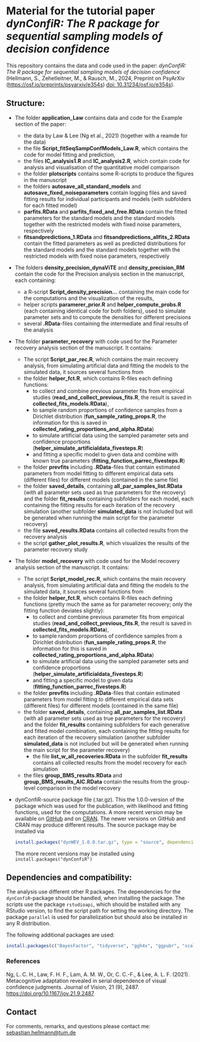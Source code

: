 
# Material for the tutorial paper *dynConfiR: The R package for sequential sampling models of decision confidence*

This repository contains the data and code used in the paper: *dynConfiR: The R package for sequential sampling models of decision confidence* (Hellmann, S., Zehetleitner, M., & Rausch, M., 2024, Preprint on PsyArXiv (<https://osf.io/preprints/psyarxiv/e354s>) [doi: 10.31234/osf.io/e354s](https://doi.org/10.31234/osf.io/e354s)).

## Structure:

-   The folder **application_Law** contains data and code for the Example section of the paper:

    -   the data by Law & Lee (Ng et al., 2021) (together with a reamde for the data)
    -   the file **Script_fitSeqSampConfModels_Law.R**, which contains the code for model fitting and prediction,
    -   the files **IC_analysis1.R** and **IC_analysis2.R**, which contain code for analysis and visualisation of the quantitative model comparison
    -   the folder **plotscripts** contains some R-scripts to produce the figures in the manuscript
    -   the folders **autosave_all_standard_models** and **autosave_fixed_noiseparameters** contain logging files and saved fitting results for individual participants and models (with subfolders for each fitted model)
    -   **parfits.RData** and **parfits_fixed_and_free.RData** contain the fitted parameters for the standard models and the standard models together with the restricted models with fixed noise parameters, respectively
    -   **fitsandpredictions_1.RData** and **fitsandpredictions_allfits_2.RData** contain the fitted parameters as well as predicted distributions for the standard models and the standard models together with the restricted models with fixed noise parameters, respectively

-   The folders **density_precision_dynaViTE** and **density_precision_RM** contain the code for the Precision analysis section in the manuscript, each containing:

    -   a R-script **Script_density_precision...** containing the main code for the computations and the visualization of the results,
    -   helper scripts **paramerer_prior.R** and **helper_compute_probs.R** (each containing identical code for both folders), used to simulate parameter sets and to compute the densities for different precisions
    -   several **.RData**-files containing the intermediate and final results of the analysis

-   The folder **parameter_recovery** with code used for the Parameter recovery analysis section of the manuscript. It contains:

    -   The script **Script_par_rec.R**, which contains the main recovery analysis, from simulating artificial data and fitting the models to the simulated data, it sources several functions from
    -   the folder **helper_fct.R**, which contains R-files each defining functions:
        -   to collect and combine previous parameter fits from empirical studies (**read_and_collect_previous_fits.R**, the result is saved in **collected_fits_models.RData**),
        -   to sample random proportions of confidence samples from a Dirichlet distribution (**fun_sample_rating_props.R**, the information for this is saved in **collected_rating_proportions_and_alpha.RData**)
        -   to simulate artificial data using the sampled parameter sets and confidence proportions (**helper_simulate_artificialdata_fivesteps.R**)
        -   and fitting a specific model to given data and combine with known true parameters (**fitting_function_parrec_fivesteps.R**)
    -   the folder **prevfits** including **.RData**-files that contain estimated parameters from model fitting to different empirical data sets (different files) for different models (contained in the same file)
    -   the folder **saved_details**, containing **all_par_samples_list.RData** (with all parameter sets used as true parameters for the recovery) and the folder **fit_results** containing subfolders for each model, each containing the fitting results for each iteration of the recovery simulation (another subfolder **simulated_data** is not included but will be generated when running the main script for the parameter recovery)
    -   the file **saved_results.RData** contains all collected results from the recovery analysis 
    -   the script **gather_plot_results.R**, which visualizes the results of the parameter recovery study

-   The folder **model_recovery** with code used for the Model recovery analysis section of the manuscript. It contains:

    -   The script **Script_model_rec.R**, which contains the main recovery analysis, from simulating artificial data and fitting the models to the simulated data, it sources several functions from
    -   the folder **helper_fct.R**, which contains R-files each defining functions (pretty much the same as for parameter recovery; only the fitting function deviates slightly):
        -   to collect and combine previous parameter fits from empirical studies (**read_and_collect_previous_fits.R**, the result is saved in **collected_fits_models.RData**),
        -   to sample random proportions of confidence samples from a Dirichlet distribution (**fun_sample_rating_props.R**, the information for this is saved in **collected_rating_proportions_and_alpha.RData**)
        -   to simulate artificial data using the sampled parameter sets and confidence proportions (**helper_simulate_artificialdata_fivesteps.R**)
        -   and fitting a specific model to given data (**fitting_function_parrec_fivesteps.R**)
    -   the folder **prevfits** including **.RData**-files that contain estimated parameters from model fitting to different empirical data sets (different files) for different models (contained in the same file)
    -   the folder **saved_details**, containing **all_par_samples_list.RData** (with all parameter sets used as true parameters for the recovery) and the folder **fit_results** containing subfolders for each generative and fitted model combination, each containing the fitting results for each iteration of the recovery simulation (another subfolder **simulated_data** is not included but will be generated when running the main script for the parameter recovery)
        -   the file **list_w_all_recoveries.RData** in the subfolder **fit_results** contains all collected results from the model recovery for each simulation
    -   the files **group_BMS_results.RData** and **group_BMS_results_AIC.RData** contain the results from the group-level comparison in the model recovery 


-   dynConfiR-source package file (.tar.gz). This the 1.0.0-version of the package which was used for the publication, with likelihood and fitting functions, used for the computations. A more recent version may be available on [GitHub](https://github.com/SeHellmann/dynConfiR) and on [CRAN](https://cran.r-project.org/web/packages/dynConfiR/index.html). The newer versions on GitHub and CRAN may produce different results. The source package may be installed via

    ``` R
    install.packages("dynWEV_1.0.0.tar.gz", type = "source", dependencies=TRUE,repos="http://a.cran.mirror") 
    ```
    The more recent versions may be installed using `install.packages("dynConfiR")`


## Dependencies and compatibility:
The analysis use different other R packages. The dependencies for the `dynConfiR`-package should be handled, when installing the package. The scripts use the package `rstudioapi`, which should be installed with any RStudio version, to find the script path for setting the working directory. The package `parallel` is used for parallelization but should also be installed in any R distribution. 

The following additional packages are used:
``` R         
install.packages(c("BayesFactor", "tidyverse", "ggh4x", "ggpubr", "scales"))
```

### References

Ng, L. C. H., Law, F. H. F., Lam, A. M. W., Or, C. C.-F., & Lee, A. L. F. (2021). Metacognitive adaptation revealed in serial dependence of visual confidence judgments. Journal of Vision, 21 (9), 2487. https://doi.org/10.1167/jov.21.9.2487 

## Contact

For comments, remarks, and questions please contact me: [sebastian.hellmann\@tum.de](mailto:sebastian.hellmann@tum.de)
